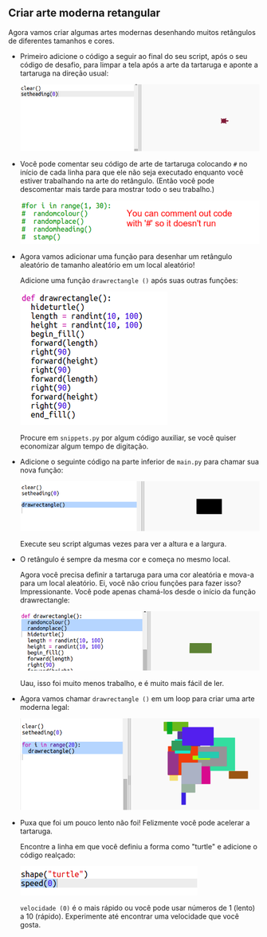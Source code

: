## Criar arte moderna retangular

Agora vamos criar algumas artes modernas desenhando muitos retângulos de diferentes tamanhos e cores.

+ Primeiro adicione o código a seguir ao final do seu script, após o seu código de desafio, para limpar a tela após a arte da tartaruga e aponte a tartaruga na direção usual:
    
    ![captura de tela](images/modern-reset.png)

+ Você pode comentar seu código de arte de tartaruga colocando `#` no início de cada linha para que ele não seja executado enquanto você estiver trabalhando na arte do retângulo. (Então você pode descomentar mais tarde para mostrar todo o seu trabalho.)
    
    ![captura de tela](images/modern-comment.png)

+ Agora vamos adicionar uma função para desenhar um retângulo aleatório de tamanho aleatório em um local aleatório!
    
    Adicione uma função `drawrectangle ()` após suas outras funções:
    
    ![captura de tela](images/modern-rect-function.png)
    
    Procure em `snippets.py` por algum código auxiliar, se você quiser economizar algum tempo de digitação.

+ Adicione o seguinte código na parte inferior de `main.py` para chamar sua nova função:
    
    ![captura de tela](images/modern-call-rect.png)
    
    Execute seu script algumas vezes para ver a altura e a largura.

+ O retângulo é sempre da mesma cor e começa no mesmo local.
    
    Agora você precisa definir a tartaruga para uma cor aleatória e mova-a para um local aleatório. Ei, você não criou funções para fazer isso? Impressionante. Você pode apenas chamá-los desde o início da função drawrectangle:
    
    ![captura de tela](images/modern-random-rect.png)
    
    Uau, isso foi muito menos trabalho, e é muito mais fácil de ler.

+ Agora vamos chamar `drawrectangle ()` em um loop para criar uma arte moderna legal:
    
    ![captura de tela](images/modern-rect-art.png)

+ Puxa que foi um pouco lento não foi! Felizmente você pode acelerar a tartaruga.
    
    Encontre a linha em que você definiu a forma como "turtle" e adicione o código realçado:
    
    ![captura de tela](images/modern-speed.png)
    
    `velocidade (0)` é o mais rápido ou você pode usar números de 1 (lento) a 10 (rápido). Experimente até encontrar uma velocidade que você gosta.